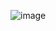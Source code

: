 ![image](https://github.com/prashantjagtap2909/CS50/assets/93985255/52e9165f-e190-43f0-afd2-3eed77bc9c9f)
